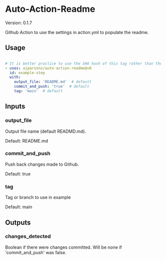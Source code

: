 # Auto-Action-Readme

Version: 0.1.7



Github Action to use the settings in action.yml to populate the readme.

## Usage

```yaml

# It is better practice to use the SHA hash of this tag rather than the tag itself.
- uses: ajparsons/auto-action-readme@v0
  id: example-step 
  with:
    output_file: 'README.md'  # default
    commit_and_push: 'true'  # default
    tag: 'main'  # default

```


## Inputs

### output_file



Output file name (default READMD.md).

Default: README.md


### commit_and_push



Push back changes made to Github.

Default: true


### tag



Tag or branch to use in example

Default: main




## Outputs

### changes_detected

Boolean if there were changes committed. Will be none if 'commit_and_push' was false.


